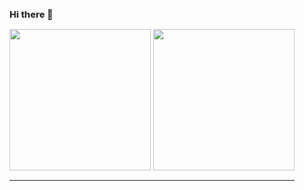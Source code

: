 ### Hi there 👋


<p>
  
  <img height='250px' src="https://github-readme-stats.vercel.app/api?username=lailsonbento&hide=stars&show_icons=true&theme=dracula&line_height=42">
  <img height='250px' src="https://github-readme-stats.vercel.app/api/top-langs/?username=lailsonbento&count_private=true&theme=dracula">

</p>

---
